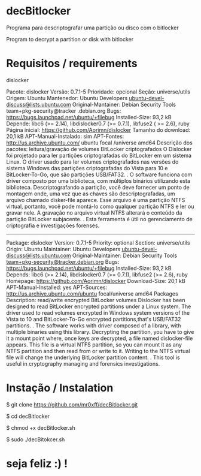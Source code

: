 # decBitlocker
Programa para descriptografar uma partição ou disco com o bitlocker

Program to decrypt a partition or disk with bitlocker

# Requisitos / requirements
dislocker

Pacote: dislocker Versão: 0.7.1-5 Prioridade: opcional Seção: universe/utils Origem: Ubuntu Mantenedor: Ubuntu Developers ubuntu-devel-discuss@lists.ubuntu.com Original-Mantainer: Debian Security Tools team+pkg-security@tracker .debian.org Bugs: https://bugs.launchpad.net/ubuntu/+filebug Installed-Size: 93,2 kB Depende: libc6 (>= 2.14), libdislocker0.7 (>= 0.7.1), libfuse2 ( >= 2.6), ruby ​​Página inicial: https://github.com/Aorimn/dislocker Tamanho do download: 20,1 kB APT-Manual-Instalado: sim APT-Fontes: http://us.archive.ubuntu.com/ ubuntu focal /universe amd64 Descrição dos pacotes: leitura/gravação de volumes BitLocker criptografados O Dislocker foi projetado para ler partições criptografadas do BitLocker em um sistema Linux. O driver usado para ler volumes criptografados nas versões do sistema Windows das partições criptografadas do Vista para 10 e BitLocker-To-Go, que são partições USB/FAT32. . O software funciona com driver composto por uma biblioteca, com múltiplos binários utilizando esta biblioteca. Descriptografando a partição, você deve fornecer um ponto de montagem onde, uma vez que as chaves são descriptografadas, um arquivo chamado disker-file aparece. Esse arquivo é uma partição NTFS virtual, portanto, você pode montá-lo como qualquer partição NTFS e ler ou gravar nele. A gravação no arquivo virtual NTFS alterará o conteúdo da partição BitLocker subjacente. . Esta ferramenta é útil no gerenciamento de criptografia e investigações forenses.

_________________________

Package: dislocker
Version: 0.7.1-5
Priority: optional
Section: universe/utils
Origin: Ubuntu
Maintainer: Ubuntu Developers <ubuntu-devel-discuss@lists.ubuntu.com>
Original-Maintainer: Debian Security Tools <team+pkg-security@tracker.debian.org>
Bugs: https://bugs.launchpad.net/ubuntu/+filebug
Installed-Size: 93,2 kB
Depends: libc6 (>= 2.14), libdislocker0.7 (>= 0.7.1), libfuse2 (>= 2.6), ruby
Homepage: https://github.com/Aorimn/dislocker
Download-Size: 20,1 kB
APT-Manual-Installed: yes
APT-Sources: http://us.archive.ubuntu.com/ubuntu focal/universe amd64 Packages
Description: read/write encrypted BitLocker volumes
 Dislocker has been designed to read BitLocker encrypted partitions under
 a Linux system. The driver used to read volumes encrypted in Windows system
 versions of the Vista to 10 and BitLocker-To-Go encrypted partitions,that's
 USB/FAT32 partitions.
 .
 The software works with driver composed of a library, with multiple binaries
 using this library. Decrypting the partition, you have to give it a mount
 point where, once keys are decrypted, a file named dislocker-file appears.
 This file is a virtual NTFS partition, so you can mount it as any NTFS
 partition and then read from or write to it. Writing to the NTFS virtual
 file will change the underlying BitLocker partition content.
 .
 This tool is useful in cryptography managing and forensics investigations.



# Instação / Instalation
$ git clone https://github.com/mr0xff/decBitlocker.git

$ cd decBitlocker

$ chmod +x decBitlocker.sh

$ sudo ./decBitokcer.sh


# seja feliz :) !
